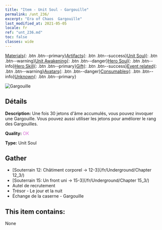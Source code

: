 ```yaml
---
title: "Item - Unit Soul - Gargouille"
permalink: /unt_236/
excerpt: "Era of Chaos  Gargouille"
last_modified_at: 2021-05-05
locale: fr
ref: "unt_236.md"
toc: false
classes: wide
---
```

 [Materials](/ItemsFR/){: .btn .btn--primary}[Artifacts](/ItemsFR/Artifacts/){: .btn .btn--success}[Unit Soul](/ItemsFR/UnitSoul/){: .btn .btn--warning}[Unit Awakening](/ItemsFR/UnitAwakening/){: .btn .btn--danger}[Hero Soul](/ItemsFR/HeroSoul/){: .btn .btn--info}[Hero Skill](/ItemsFR/HeroSkill/){: .btn .btn--primary}[Gift](/ItemsFR/Gift/){: .btn .btn--success}[Event related](/ItemsFR/Events/){: .btn .btn--warning}[Avatars](/ItemsFR/Avatars/){: .btn .btn--danger}[Consumables](/ItemsFR/Consumables/){: .btn .btn--info}[Unknown](/ItemsFR/Unknown/){: .btn .btn--primary}

 ![Gargouille](/images/u/ti_shixianggui.jpg)

## Détails
 **Description:** Une fois 30 jetons d'âme accumulés, vous pouvez invoquer une Gargouille. Vous pouvez aussi utiliser les jetons pour améliorer le rang des Gargouilles.

 **Quality:** <span style="color: #DA70D6">OK</span>

 **Type:** Unit Soul

## Gather

*    [Souterrain 12: Châtiment corporel -> 12-3](/fr/Underground/Chapter 12_3/) 
*    [Souterrain 15: Un front uni -> 15-3](/fr/Underground/Chapter 15_3/) 
*    Autel de recrutement 
*    Trésor - Le jour et la nuit 
*    Échange de la caserne - Gargouille 

## This item contains:

  None

